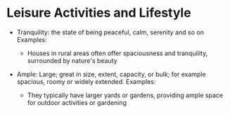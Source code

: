 # Leisure Activities and Lifestyle

- Tranquility: the state of being peaceful, calm, serenity and so on
  Examples:

  - Houses in rural areas often offer spaciousness and tranquility, surrounded by nature's beauty

- Ample: Large; great in size, extent, capacity, or bulk; for example spacious, roomy or widely extended.
  Examples:

  - They typically have larger yards or gardens, providing ample space for outdoor activities or gardening

